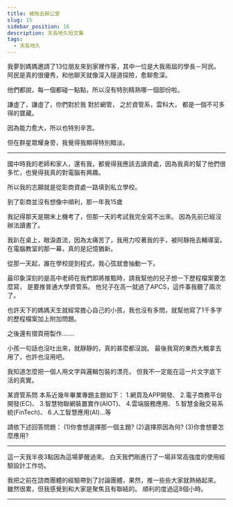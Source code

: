 ```yaml
---
title: 被拖去辦公室
slug: 15
sidebar_position: 16
description: 天長地久短文集
tags:
  - 天長地久
---
```


我夢到媽媽邀請了13位朋友來到家裡作客，其中一位是大我兩屆的學長－阿民。
阿民是真的很優秀，和他聊天就像深入隧道探險，愈聊愈深。

他們都說，每一個都碰一點點，所以沒有特別精熟哪一個部份啦。

謙虛了，謙虛了，你們對於我
對於網管，
之於資管系，雲科大，
都是一個不可多得的寶藏。

因為能力愈大，所以也特別辛苦。

但在群星眾耀身旁，我覺得我顯得特別黯淡。

----
國中時我的老師和家人，還有我，都覺得我應該去讀資處，因為我真的幫了他們很多忙，也覺得我真的對電腦有興趣。

所以我的志願就是從彰商資處一路填到私立學校。

到了彰商並沒有想像中順利，那一年我15歲

我記得那天是期末上機考了，但那一天的考試我完全寫不出來。
因為先前已經沒辦法讀書了。

我趴在桌上，眼淚直流，因為太痛苦了，我用力咬著我的手，被阿靜拖去輔導室。
在電腦教室的那一幕，真的是記憶猶新。

從那一天起，誰在學校提到程式，我心弦就會抽動一下。

最印象深刻的是高中老師在我們即將推甄時，請我幫他的兒子想一下歷程檔案要怎麼寫，
是要推普通大學資管系。
他兒子在高一就過了APCS，這件事我聽了兩次了。

也許天下的媽媽天生就經常擔心自己的小孩，我也沒有多問，就幫他寫了1千多字的歷程檔案加上附加問題。

之後還有摺頁冊製作.......

小孩一句話也沒吐出來，就靜靜的，真的甚麼都沒說。
最後我寫的東西大概拿去用了，也許也沒用吧。

我知道怎麼把一個人用文字與邏輯包裝的漂亮，
但我不一定能在這一片文字底下活的真實。

某資管系問 
本系近幾年畢業專題主題如下： 
1.網頁及APP開發、 
2.電子商務平台開發(EC)、 
3.智慧物聯網裝置實作(AIOT)、 
4.雲端服務應用、 
5.智慧金融交易系統(FinTech)、 
6.人工智慧應用(AI)…等

請依下述回答問題： (1)你會想選擇那一個主題? (2)選擇原因為何? (3)你會想要怎麼應用?

---



這一天我半夜3點因為這場夢醒過來。
白天我們剛進行了一場非常高強度的使用經驗設計工作坊。

我把之前在諮商團體的經驗帶到了討論團體，果然，推一些些大家就熱絡起來。
雖然很累，但我感覺到和大家是聚焦且有聯結的。
順利的度過這8個小時。

-----


